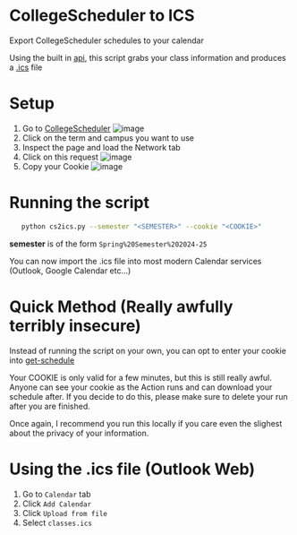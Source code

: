 # CollegeScheduler to ICS

Export CollegeScheduler schedules to your calendar

Using the built in [api](https://ohio.collegescheduler.com/api), this script grabs your class information and produces a [.ics](https://en.wikipedia.org/wiki/ICalendar) file

# Setup

1. Go to [CollegeScheduler](https://ohio.collegescheduler.com)
   ![image](https://github.com/user-attachments/assets/750a90bb-8f6d-4622-a9af-336475317b9a)
3. Click on the term and campus you want to use
4. Inspect the page and load the Network tab
5. Click on this request
   ![image](https://github.com/user-attachments/assets/558113c8-9606-4539-8ac0-b8085c5b935c)
6. Copy your Cookie
   ![image](https://github.com/user-attachments/assets/ef26cf1d-2f3d-4c18-ab2a-05d6bc3de738)

# Running the script
```bash
   python cs2ics.py --semester "<SEMESTER>" --cookie "<COOKIE>"
```

**semester** is of the form `Spring%20Semester%202024-25`

You can now import the .ics file into most modern Calendar services (Outlook, Google Calendar etc...)

# Quick Method (Really awfully terribly insecure)

Instead of running the script on your own, you can opt to enter your cookie into [get-schedule](https://github.com/jansen-craft/cs2ics/actions)

Your COOKIE is only valid for a few minutes, but this is still really awful. Anyone can see your cookie as the Action runs and can download your schedule after. If you decide to do this, please make sure to delete your run after you are finished.

Once again, I recommend you run this locally if you care even the slighest about the privacy of your information.

# Using the .ics file (Outlook Web)
1. Go to `Calendar` tab
2. Click `Add Calendar`
3. Click `Upload from file`
4. Select `classes.ics`
